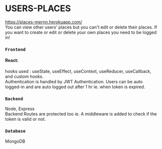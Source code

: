 # USERS-PLACES
https://places-mernn.herokuapp.com/<br/>
You can view other users' places but you can't edit or delete their places. If you want to create or edit or delete your own places you need to be logged in!

### `Frontend`
#### React: 
hooks used : useState, useEffect, useContext, useReducer, useCallback, and custom hooks.
<br/>
Authentication is handled by JWT Authentication. Users can be auto logged-in and are auto logged out after 1 hr ie. when token is expired. 

### `Backend` 
Node, Express<br/>
Backend Routes are protected too ie. A middleware is added to check if the token is valid or not.

### `Database` 
MongoDB
